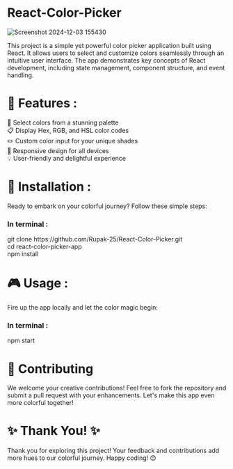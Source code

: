 # React-Color-Picker

![Screenshot 2024-12-03 155430](https://github.com/user-attachments/assets/c844ea37-05d6-4f2b-98af-f38fde2ddcaa)


This project is a simple yet powerful color picker application built using React. It allows users to select and customize colors seamlessly through an intuitive user interface. The app demonstrates key concepts of React development, including state management, component structure, and event handling.

<h1>🌟 Features :</h1>
🌈 Select colors from a stunning palette<br/>
📋 Display Hex, RGB, and HSL color codes<br/>
✏️ Custom color input for your unique shades<br/>
📱 Responsive design for all devices<br/>
💡 User-friendly and delightful experience<br/>

<h1>🚀 Installation : </h1>
Ready to embark on your colorful journey? Follow these simple steps:<br/>
<h3><b>In terminal :</b></h3>
git clone https://github.com/Rupak-25/React-Color-Picker.git<br/>
cd react-color-picker-app<br/>
npm install<br/>

<h1>🎮 Usage :</h1> 
Fire up the app locally and let the color magic begin:<br/>
<h3><b>In terminal :</b></h3>
npm start<br/>

<h1>🤝 Contributing </h1>
We welcome your creative contributions! Feel free to fork the repository and submit a pull request with your enhancements. Let's make this app even more colorful together!


<h1>✨ Thank You! ✨</h1>

Thank you for exploring this project! Your feedback and contributions add more hues to our colorful journey. Happy coding! 😊
